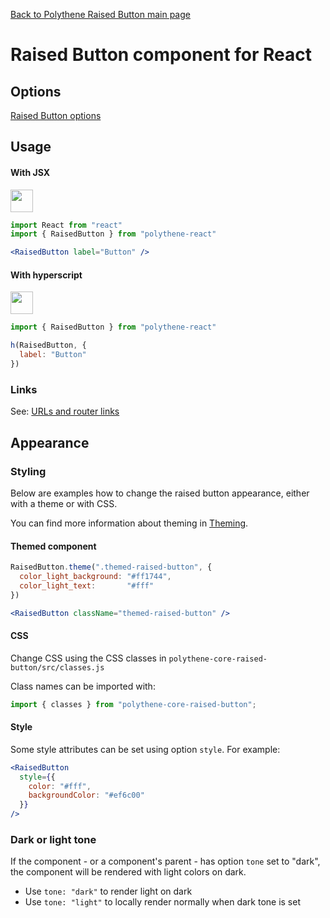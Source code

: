 [Back to Polythene Raised Button main page](../raised-button.md)

# Raised Button component for React


## Options

[Raised Button options](../raised-button.md)


## Usage

#### With JSX

<a href="https://jsfiddle.net/ArthurClemens/sbtonwbf/" target="_blank"><img src="https://arthurclemens.github.io/assets/polythene/docs/try-out-green.gif" height="36" /></a>

~~~jsx
import React from "react"
import { RaisedButton } from "polythene-react"

<RaisedButton label="Button" />
~~~

#### With hyperscript

<a href="https://jsfiddle.net/ArthurClemens/hL8wmrpL/" target="_blank"><img src="https://arthurclemens.github.io/assets/polythene/docs/try-out-green.gif" height="36" /></a>

~~~javascript
import { RaisedButton } from "polythene-react"

h(RaisedButton, {
  label: "Button"
})
~~~

### Links

See: [URLs and router links](../../handling-urls.md)


## Appearance

### Styling

Below are examples how to change the raised button appearance, either with a theme or with CSS.

You can find more information about theming in [Theming](../theming.md).

#### Themed component

~~~jsx
RaisedButton.theme(".themed-raised-button", {
  color_light_background: "#ff1744",
  color_light_text:       "#fff"
})

<RaisedButton className="themed-raised-button" />
~~~

#### CSS

Change CSS using the CSS classes in `polythene-core-raised-button/src/classes.js`

Class names can be imported with:

~~~javascript
import { classes } from "polythene-core-raised-button";
~~~

#### Style

Some style attributes can be set using option `style`. For example:

~~~jsx
<RaisedButton
  style={{
    color: "#fff",
    backgroundColor: "#ef6c00"
  }}
/>
~~~

### Dark or light tone

If the component - or a component's parent - has option `tone` set to "dark", the component will be rendered with light colors on dark. 

* Use `tone: "dark"` to render light on dark
* Use `tone: "light"` to locally render normally when dark tone is set


